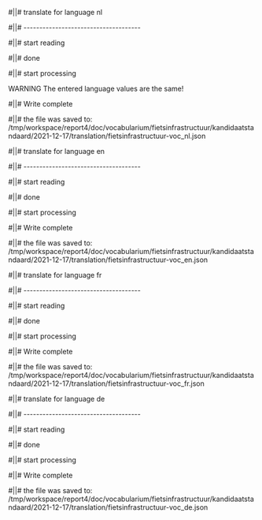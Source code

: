 #||# translate for language nl  

#||# -------------------------------------  

#||# start reading  

#||# done  

#||# start processing  

WARNING The entered language values are the same!  

#||# Write complete  

#||# the file was saved to: /tmp/workspace/report4/doc/vocabularium/fietsinfrastructuur/kandidaatstandaard/2021-12-17/translation/fietsinfrastructuur-voc_nl.json  

#||# translate for language en  

#||# -------------------------------------  

#||# start reading  

#||# done  

#||# start processing  

#||# Write complete  

#||# the file was saved to: /tmp/workspace/report4/doc/vocabularium/fietsinfrastructuur/kandidaatstandaard/2021-12-17/translation/fietsinfrastructuur-voc_en.json  

#||# translate for language fr  

#||# -------------------------------------  

#||# start reading  

#||# done  

#||# start processing  

#||# Write complete  

#||# the file was saved to: /tmp/workspace/report4/doc/vocabularium/fietsinfrastructuur/kandidaatstandaard/2021-12-17/translation/fietsinfrastructuur-voc_fr.json  

#||# translate for language de  

#||# -------------------------------------  

#||# start reading  

#||# done  

#||# start processing  

#||# Write complete  

#||# the file was saved to: /tmp/workspace/report4/doc/vocabularium/fietsinfrastructuur/kandidaatstandaard/2021-12-17/translation/fietsinfrastructuur-voc_de.json  

